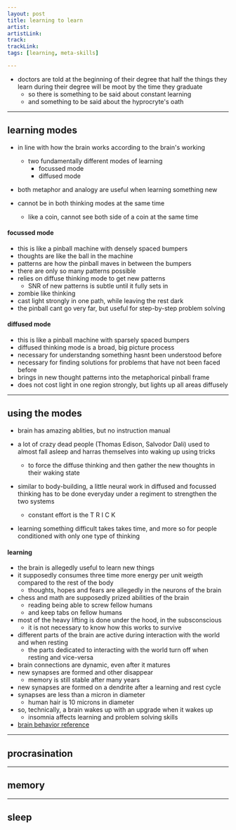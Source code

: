 ```yaml
---
layout: post
title: learning to learn
artist: 
artistLink: 
track: 
trackLink: 
tags: [learning, meta-skills]

---
```


- doctors are told at the beginning of their degree that half the things they learn during their degree will be moot by the time they graduate 
  - so there is something to be said about constant learning 
  - and something to be said about the hyprocryte's oath 

***

## learning modes 

- in line with how the brain works according to the brain's working 
  - two fundamentally different modes of learning 
    - focussed mode 
    - diffused mode 
    
- both metaphor and analogy are useful when learning something new
- cannot be in both thinking modes at the same time
  - like a coin, cannot see both side of a coin at the same time

#### focussed mode

- this is like a pinball machine with densely spaced bumpers 
- thoughts are like the ball in the machine
- patterns are how the pinball maves in between the bumpers 
- there are only so many patterns possible 
- relies on diffuse thinking mode to get new patterns
  - SNR of new patterns is subtle until it fully sets in
- zombie like thinking 
- cast light strongly in one path, while leaving the rest dark
- the pinball cant go very far, but useful for step-by-step problem solving 

#### diffused mode

- this is like a pinball machine with sparsely spaced bumpers 
- diffused thinking mode is a broad, big picture process
- necessary for understandng something hasnt been understood before
- necessary for finding solutions for problems that have not been faced before
- brings in new thought patterns into the metaphorical pinball frame
- does not cost light in one region strongly, but lights up all areas diffusely

***

## using the modes

- brain has amazing ablities, but no instruction manual
- a lot of crazy dead people (Thomas Edison, Salvodor Dali) used to almost fall asleep and harras themselves into waking up using tricks
  - to force the diffuse thinking and then gather the new thoughts in their waking state
  
- similar to body-building, a little neural work in diffused and focussed thinking has to be done everyday under a regiment to strengthen the two systems
  - constant effort is the T R I C K
  
- learning something difficult takes takes time, and more so for people conditioned with only one type of thinking 

#### learning 

- the brain is allegedly useful to learn new things
- it supposedly consumes three time more energy per unit weigth compared to the rest of the body
  - thoughts, hopes and fears are allegedly in the neurons of the brain
- chess and math are supposedly prized abilities of the brain
  - reading being able to screw fellow humans 
  - and keep tabs on fellow humans 
- most of the heavy lifting is done under the hood, in the subsconscious
  - it is not necessary to know how this works to survive
- different parts of the brain are active during interaction with the world and when resting
  - the parts dedicated to interacting with the world turn off when resting and vice-versa
- brain connections are dynamic, even after it matures
- new synapses are formed and other disappear
  - memory is still stable after many years
- new synapses are formed on a dendrite after a learning and rest cycle
- synapses are less than a micron in diameter
  - human hair is 10 microns in diameter
- so, technically, a brain wakes up with an upgrade when it wakes up
  - insomnia affects learning and problem solving skills
- [brain behavior reference](https://www.brainfacts.org)

***

## procrasination 


***

## memory

*** 

## sleep


  
  






